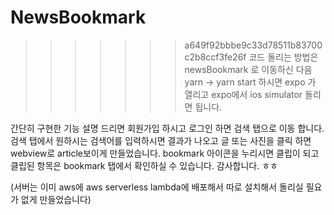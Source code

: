 # NewsBookmark

>>>>>>> a649f92bbbe9c33d78511b83700c2b8ccf3fe26f
코드 돌리는 방법은 newsBookmark 로 이동하신 다음 yarn -> yarn start 하시면
expo 가 열리고 expo에서 ios simulator 돌리면 됩니다.

간단히 구현한 기능 설명 드리면
회원가입 하시고 로그인 하면 검색 탭으로 이동 합니다. 검색 탭에서 원하시는 검색어를 입력하시면 결과가 나오고
글 또는 사진을 클릭 하면 webview로 article보이게 만들었습니다.
bookmark 아이콘을 누리시면 클립이 되고 클립된 항목은 bookmark 탭에서 확인하실 수 있습니다. 감사합니다. ㅎㅎ

(서버는 이미 aws에 aws serverless lambda에 배포해서 따로 설치해서 돌리실 필요가 없게 만들었습니다)
